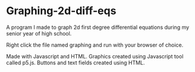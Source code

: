 # Graphing-2d-diff-eqs
A program I made to graph 2d first degree differential equations during my senior year of high school.

Right click the file named graphing and run with your browser of choice.

Made with Javascript and HTML. Graphics created using Javascript tool called p5.js. Buttons and text fields created using HTML.
